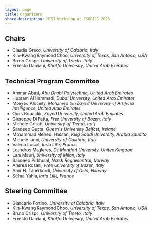 ```yaml
---
layout: page
title: Organizers
share-description: MIST Workshop at ESORICS 2025
---
```


## Chairs

- Claudia Greco, _University of Calabria, Italy_
- Kim-Kwang Raymond Choo, _University of Texas, San Antonio, USA_
- Bruno Crispo, _University of Trento, Italy_
- Ernesto Damiani, _Khalifa University, United Arab Emirates_

## Technical Program Committee

- Ammar Abasi, _Abu Dhabi Polytechnic, United Arab Emirates_
- Hussam Al Hammadi, _Dubai University, United Arab Emirates_
- Moayad Aloqaily, _Mohamed bin Zayed University of Artificial Intelligence, United Arab Emirates_
- Ouns Bouachir, _Zayed University, United Arab Emirates_
- Giuseppe Di Fatta, _Free University of Bozen, Italy_
- Michele Grisafi,  _University of Trento, Italy_
- Sandeep Gupta, _Queen's University Belfast, Ireland_
- Mohammad Mehedi Hassan, _King Saudi University, Arabia Saudita_
- Michele Ianni, _University of Calabria, Italy_
- Valeria Loscrì, _Inria Lille, France_
- Leandros Maglaras, _De Montfort University, United Kingdom_
- Lara Mauri, _University of Milan, Italy_
- Sandeep Pirbhulal, _Norsk Regnesentral, Norway_
- Andrea Rosani, _Free University of Bozen, Italy_
- Amir H. Taherkordi, _University of Oslo, Norway_
- Selma Yahia, _Inria Lille, France_


## Steering Committee

- Giancarlo Fortino, _University of Calabria, Italy_
- Kim-Kwang Raymond Choo, _University of Texas, San Antonio, USA_
- Bruno Crispo, _University of Trento, Italy_
- Ernesto Damiani, _Khalifa University, United Arab Emirates_
